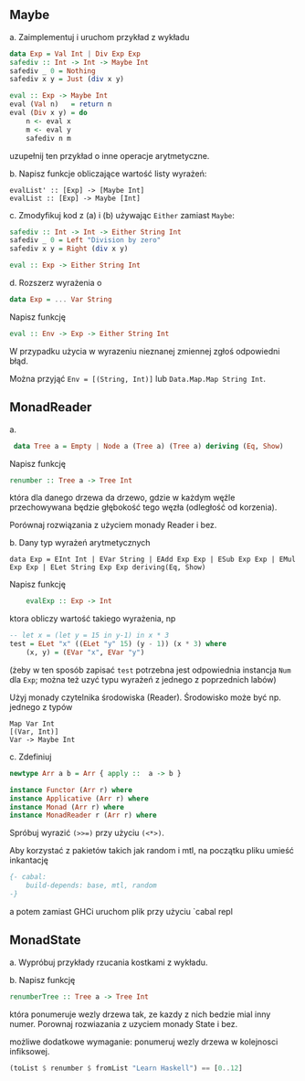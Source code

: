 ## Maybe

a. Zaimplementuj i uruchom przykład z wykładu

``` haskell
data Exp = Val Int | Div Exp Exp
safediv :: Int -> Int -> Maybe Int
safediv _ 0 = Nothing
safediv x y = Just (div x y)

eval :: Exp -> Maybe Int
eval (Val n)   = return n
eval (Div x y) = do
    n <- eval x
    m <- eval y
    safediv n m
```

uzupełnij ten przykład o inne operacje arytmetyczne.

b. Napisz funkcje obliczające wartość listy wyrażeń:

```
evalList' :: [Exp] -> [Maybe Int]
evalList :: [Exp] -> Maybe [Int]
```

c. Zmodyfikuj kod z (a) i (b) używając `Either` zamiast `Maybe`:

``` haskell
safediv :: Int -> Int -> Either String Int
safediv _ 0 = Left "Division by zero"
safediv x y = Right (div x y)

eval :: Exp -> Either String Int
```
d. Rozszerz wyrażenia o

``` haskell
data Exp = ... Var String
```

Napisz funkcję

``` haskell
eval :: Env -> Exp -> Either String Int
```

W przypadku użycia w wyrazeniu nieznanej zmiennej zgłoś odpowiedni błąd.

Można przyjąć `Env = [(String, Int)]` lub `Data.Map.Map String Int`.

## MonadReader
a.
``` haskell
 data Tree a = Empty | Node a (Tree a) (Tree a) deriving (Eq, Show)
```

Napisz funkcję

``` haskell
renumber :: Tree a -> Tree Int
```

która dla danego drzewa da drzewo, gdzie w każdym węźle przechowywana będzie głębokość tego węzła (odległość od korzenia).

Porównaj rozwiązania z użyciem monady Reader i bez.

b. Dany typ wyrażeń arytmetycznych
```
data Exp = EInt Int | EVar String | EAdd Exp Exp | ESub Exp Exp | EMul Exp Exp | ELet String Exp Exp deriving(Eq, Show)
```

Napisz funkcję

``` haskell
    evalExp :: Exp -> Int
```

ktora obliczy wartość takiego wyrażenia, np

``` haskell
-- let x = (let y = 15 in y-1) in x * 3
test = ELet "x" ((ELet "y" 15) (y - 1)) (x * 3) where
    (x, y) = (EVar "x", EVar "y")
```
(żeby w ten sposób zapisać `test` potrzebna jest odpowiednia instancja `Num` dla `Exp`;
można też uzyć typu wyrażeń z jednego z poprzednich labów)

Użyj monady czytelnika środowiska (Reader). Środowisko może być
np. jednego z typów

```
Map Var Int
[(Var, Int)]
Var -> Maybe Int
```

c. Zdefiniuj
``` haskell
newtype Arr a b = Arr { apply ::  a -> b }

instance Functor (Arr r) where
instance Applicative (Arr r) where
instance Monad (Arr r) where
instance MonadReader r (Arr r) where
```

Spróbuj wyrazić `(>>=)` przy użyciu `(<*>)`.

Aby korzystać z pakietów takich jak random i mtl, na początku pliku umieść inkantację

``` haskell
{- cabal:
    build-depends: base, mtl, random
-}
```
a potem zamiast GHCi uruchom plik przy użyciu `cabal repl <nazwapliku>

## MonadState

a. Wypróbuj przykłady rzucania kostkami z wykładu.

b. Napisz funkcję

``` haskell
renumberTree :: Tree a -> Tree Int
```
która ponumeruje wezly drzewa tak, ze kazdy z nich bedzie mial inny numer.
Porownaj rozwiazania z uzyciem monady State i bez.

możliwe dodatkowe wymaganie: ponumeruj wezly drzewa w kolejnosci infiksowej.

``` haskell
(toList $ renumber $ fromList "Learn Haskell") == [0..12]
```
